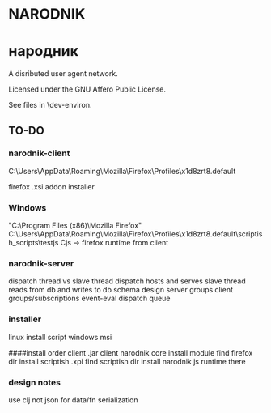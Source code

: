# NARODNIK
# народник

A disributed user agent network.

Licensed under the GNU Affero Public License.

See files in \dev-environ.

## TO-DO

### narodnik-client

C:\Users\\AppData\Roaming\Mozilla\Firefox\Profiles\x1d8zrt8.default

firefox .xsi addon installer

### Windows
"C:\Program Files (x86)\Mozilla Firefox\"
C:\Users\\AppData\Roaming\Mozilla\Firefox\Profiles\x1d8zrt8.default\scriptish_scripts\testjs
Cjs -> firefox runtime from client
    

### narodnik-server
dispatch thread vs slave thread
dispatch hosts and serves
slave thread reads from db and writes to db
schema design
server groups
client groups/subscriptions
event-eval dispatch queue

### installer
    
linux install script
windows msi

####install order
client .jar
client narodnik core install module
find firefox dir
install scriptish .xpi
find scriptish dir
install narodnik js runtime there

### design notes

use clj not json for data/fn serialization